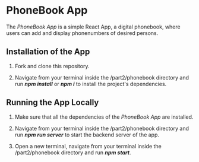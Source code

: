 # PhoneBook App

The *PhoneBook App* is a simple React App, a digital phonebook, where users can add and display phonenumbers of desired persons.


## Installation of the App

1. Fork and clone this repository.

2. Navigate from your terminal inside the /part2/phonebook directory and run ***npm install*** or ***npm i*** to install the project's dependencies.


## Running the App Locally
1. Make sure that all the dependencies of the *PhoneBook App* are installed.

2. Navigate from your terminal inside the /part2/phonebook directory and run ***npm run server*** to start the backend server of the app.

3. Open a new terminal, navigate from your terminal inside the /part2/phonebook directory and run ***npm start***.